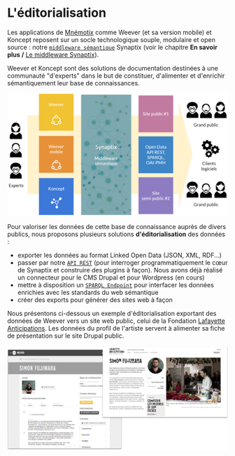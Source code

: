 # L'éditorialisation

Les applications de [Mnémotix](http://www.mnemotix.com/) comme Weever \(et sa version mobile\) et Koncept reposent sur un socle technologique souple, modulaire et open source : notre [`middleware sémantique`](https://mnemotix.gitbook.io/weever/en-savoir-plus/definitions#middleware-semantique) Synaptix \(voir le chapitre **En savoir plus /** [Le middleware Synaptix](https://mnemotix.gitbook.io/weever/en-savoir-plus/le-middleware-synaptix)\).

Weever et Koncept sont  des solutions de documentation destinées à une communauté "d'experts" dans le but de constituer, d'alimenter et d'enrichir sémantiquement leur base de connaissances. 

![De la donn&#xE9;e enrichie &#xE0; la donn&#xE9;e publi&#xE9;e](../.gitbook/assets/image%20%2828%29.png)

Pour valoriser les données de cette base de connaissance auprès de divers publics, nous proposons plusieurs solutions **d'éditorialisation** des données : 

* exporter les données au format Linked Open Data \(JSON, XML, RDF...\)
* passer par notre [`API REST`](https://mnemotix.gitbook.io/weever/en-savoir-plus/definitions#api-rest) \(pour interroger programmatiquement le cœur de Synaptix et construire des plugins à façon\). Nous avons déjà réalisé un connecteur pour le CMS Drupal et pour Wordpress \(en cours\)
* mettre à disposition un [`SPARQL Endpoint`](https://mnemotix.gitbook.io/weever/en-savoir-plus/definitions#sparql-endpoint) pour interfacer les données enrichies avec les standards du web sémantique
* créer des exports pour générer des sites web à façon

Nous présentons ci-dessous un exemple d'éditorialisation exportant des données de Weever vers un site web public, celui de la Fondation [Lafayette Anticipations](https://lafayetteanticipations.com/fr). Les données du profil de l'artiste servent à alimenter sa fiche de présentation sur le site Drupal public.

![](../.gitbook/assets/image%20%2840%29.png)

